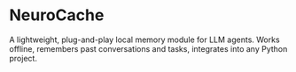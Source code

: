 # NeuroCache
A lightweight, plug-and-play local memory module for LLM agents. Works offline, remembers past conversations and tasks, integrates into any Python project.
